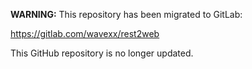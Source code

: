 **WARNING:** This repository has been migrated to GitLab:

https://gitlab.com/wavexx/rest2web

This GitHub repository is no longer updated.
